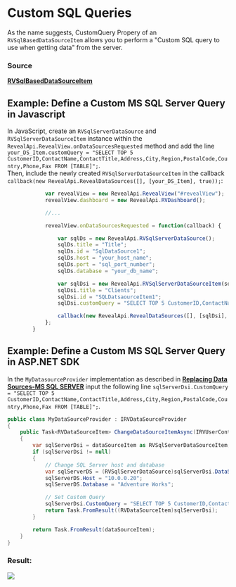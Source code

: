 # Custom SQL Queries

As the name suggests, CustomQuery Propery of an `RVSqlBasedDataSourceItem` allows you to perform a "Custom SQL query to use when getting data" from the server.

### Source 
[**RVSqlBasedDataSourceItem**](https://help.revealbi.io/api/aspnet/latest/Reveal.Sdk.RVSqlBasedDataSourceItem.html#properties)

## Example: Define a Custom MS SQL Server Query in Javascript

In JavaScript, create an `RVSqlServerDataSource` and `RVSqlServerDataSourceItem` instance within the `RevealApi.RevealView.onDataSourcesRequested` method and add the line `your_DS_Item.customQuery = "SELECT TOP 5 CustomerID,ContactName,ContactTitle,Address,City,Region,PostalCode,Country,Phone,Fax FROM [TABLE]";`.
<br>
Then, include the newly created `RVSqlServerDataSourceItem` in the callback `callback(new RevealApi.RevealDataSources([], [your_DS_Item], true));`:

```javascript
            var revealView = new RevealApi.RevealView("#revealView");
            revealView.dashboard = new RevealApi.RVDashboard();

            //...

            revealView.onDataSourcesRequested = function(callback) {

                var sqlDs = new RevealApi.RVSqlServerDataSource();
                sqlDs.title = "Title";
                sqlDs.id = "SqlDataSource1";
                sqlDs.host = "your_host_name";
                sqlDs.port = "sql_port_number";
                sqlDs.database = "your_db_name";

                var sqlDsi = new RevealApi.RVSqlServerDataSourceItem(sqlDs);
                sqlDsi.title = "Clients";
                sqlDsi.id = "SQLDatsaourceItem1";
                sqlDsi.customQuery = "SELECT TOP 5 CustomerID,ContactName,ContactTitle,Address,City,Region,PostalCode,Country,Phone,Fax FROM [TABLE]";

                callback(new RevealApi.RevealDataSources([], [sqlDsi], true));
            };
        }
```

## Example: Define a Custom MS SQL Server Query in ASP.NET SDK

In the `MyDatasourceProvider` implementation as described in [**Replacing Data Sources-MS SQL SERVER**](https://help.revealbi.io/en/web/replacing-data-sources/ms-sql-server.html) input the following line `sqlServerDsi.CustomQuery = "SELECT TOP 5 CustomerID,ContactName,ContactTitle,Address,City,Region,PostalCode,Country,Phone,Fax FROM [TABLE]";`.

```csharp
public class MyDataSourceProvider : IRVDataSourceProvider
{
    public Task<RVDataSourceItem> ChangeDataSourceItemAsync(IRVUserContext userContext, string dashboardId, RVDataSourceItem dataSourceItem)
    {
        var sqlServerDsi = dataSourceItem as RVSqlServerDataSourceItem;
        if (sqlServerDsi != null)
        {
            // Change SQL Server host and database
            var sqlServerDS = (RVSqlServerDataSource)sqlServerDsi.DataSource;
            sqlServerDS.Host = "10.0.0.20";
            sqlServerDS.Database = "Adventure Works";

            // Set Custom Query
            sqlServerDsi.CustomQuery = "SELECT TOP 5 CustomerID,ContactName,ContactTitle,Address,City,Region,PostalCode,Country,Phone,Fax FROM [TABLE]";
            return Task.FromResult((RVDataSourceItem)sqlServerDsi);
        }

        return Task.FromResult(dataSourceItem);
    }
}
```
      
### Result:


![](images/custom-query-web.jpg)



